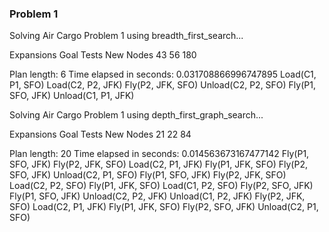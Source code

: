 ### Problem 1

Solving Air Cargo Problem 1 using breadth_first_search...

Expansions   Goal Tests   New Nodes
    43          56         180

Plan length: 6  Time elapsed in seconds: 0.031708866996747895
Load(C1, P1, SFO)
Load(C2, P2, JFK)
Fly(P2, JFK, SFO)
Unload(C2, P2, SFO)
Fly(P1, SFO, JFK)
Unload(C1, P1, JFK)


Solving Air Cargo Problem 1 using depth_first_graph_search...

Expansions   Goal Tests   New Nodes
    21          22          84

Plan length: 20  Time elapsed in seconds: 0.014563673167477142
Fly(P1, SFO, JFK)
Fly(P2, JFK, SFO)
Load(C2, P1, JFK)
Fly(P1, JFK, SFO)
Fly(P2, SFO, JFK)
Unload(C2, P1, SFO)
Fly(P1, SFO, JFK)
Fly(P2, JFK, SFO)
Load(C2, P2, SFO)
Fly(P1, JFK, SFO)
Load(C1, P2, SFO)
Fly(P2, SFO, JFK)
Fly(P1, SFO, JFK)
Unload(C2, P2, JFK)
Unload(C1, P2, JFK)
Fly(P2, JFK, SFO)
Load(C2, P1, JFK)
Fly(P1, JFK, SFO)
Fly(P2, SFO, JFK)
Unload(C2, P1, SFO)